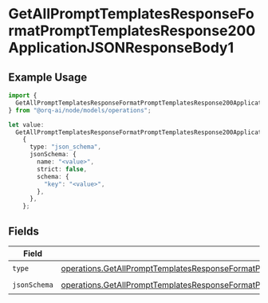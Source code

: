 # GetAllPromptTemplatesResponseFormatPromptTemplatesResponse200ApplicationJSONResponseBody1

## Example Usage

```typescript
import {
  GetAllPromptTemplatesResponseFormatPromptTemplatesResponse200ApplicationJSONResponseBody1,
} from "@orq-ai/node/models/operations";

let value:
  GetAllPromptTemplatesResponseFormatPromptTemplatesResponse200ApplicationJSONResponseBody1 =
    {
      type: "json_schema",
      jsonSchema: {
        name: "<value>",
        strict: false,
        schema: {
          "key": "<value>",
        },
      },
    };
```

## Fields

| Field                                                                                                                                                                                                                                          | Type                                                                                                                                                                                                                                           | Required                                                                                                                                                                                                                                       | Description                                                                                                                                                                                                                                    |
| ---------------------------------------------------------------------------------------------------------------------------------------------------------------------------------------------------------------------------------------------- | ---------------------------------------------------------------------------------------------------------------------------------------------------------------------------------------------------------------------------------------------- | ---------------------------------------------------------------------------------------------------------------------------------------------------------------------------------------------------------------------------------------------- | ---------------------------------------------------------------------------------------------------------------------------------------------------------------------------------------------------------------------------------------------- |
| `type`                                                                                                                                                                                                                                         | [operations.GetAllPromptTemplatesResponseFormatPromptTemplatesResponse200ApplicationJSONResponseBodyItems3Type](../../models/operations/getallprompttemplatesresponseformatprompttemplatesresponse200applicationjsonresponsebodyitems3type.md) | :heavy_check_mark:                                                                                                                                                                                                                             | N/A                                                                                                                                                                                                                                            |
| `jsonSchema`                                                                                                                                                                                                                                   | [operations.GetAllPromptTemplatesResponseFormatPromptTemplatesResponse200ApplicationJSONResponseBodyJSONSchema](../../models/operations/getallprompttemplatesresponseformatprompttemplatesresponse200applicationjsonresponsebodyjsonschema.md) | :heavy_check_mark:                                                                                                                                                                                                                             | N/A                                                                                                                                                                                                                                            |